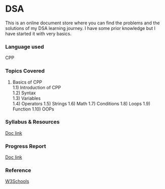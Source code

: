 # DSA
This is an online document store where you can find the problems and the solutions of my DSA learning journey. I have some prior knowledge but I have started it with very basics. 

### Language used
CPP

### Topics Covered
1. Basics of CPP  
  1.1)  Introduction of CPP  
  1.2)  Syntax  
  1.3)  Variables  
  1.4)  Operators
  1.5)  Strings 
  1.6)  Math 
  1.7)  Conditions 
  1.8)  Loops 
  1.9)  Function 
  1.10) OOPs 



### Syllabus & Resources
[Doc link](https://docs.google.com/document/d/1uidSEy_81BHVI2nQT2mZstnJYSlJQ_37MtWyEOrJMos/edit?usp=sharing)


### Progress Report
[Doc link](https://docs.google.com/document/d/1YKXdjh2aFecRnT2vS2c29Gy1wh2w3RxS1AQSm6Fg640/edit?usp=sharing)


### Reference
[W3Schools](https://www.w3schools.com/cpp/)